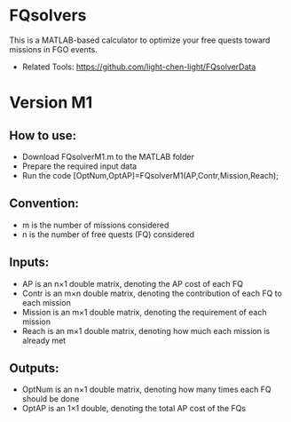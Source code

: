 # FQsolvers
This is a MATLAB-based calculator to optimize your free quests toward missions in FGO events.
* Related Tools: https://github.com/light-chen-light/FQsolverData

# Version M1
## How to use:
* Download FQsolverM1.m to the MATLAB folder
* Prepare the required input data
* Run the code
[OptNum,OptAP]=FQsolverM1(AP,Contr,Mission,Reach);

## Convention:
* m is the number of missions considered
* n is the number of free quests (FQ) considered

## Inputs:
* AP is an n×1 double matrix, denoting the AP cost of each FQ
* Contr is an m×n double matrix, denoting the contribution of each FQ to each mission
* Mission is an m×1 double matrix, denoting the requirement of each mission
* Reach is an m×1 double matrix, denoting how much each mission is already met

## Outputs:
* OptNum is an n×1 double matrix, denoting how many times each FQ should be done
* OptAP is an 1×1 double, denoting the total AP cost of the FQs
